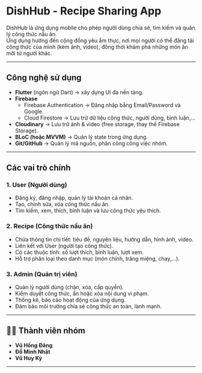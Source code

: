 # DishHub - Recipe Sharing App

DishHub là ứng dụng mobile cho phép người dùng chia sẻ, tìm kiếm và quản lý công thức nấu ăn.  
Ứng dụng hướng đến cộng đồng yêu ẩm thực, nơi mọi người có thể đăng tải công thức của mình (kèm ảnh, video), đồng thời khám phá những món ăn mới từ người khác.

---

## Công nghệ sử dụng
- **Flutter** (ngôn ngữ Dart) → xây dựng UI đa nền tảng.
- **Firebase**
  - Firebase Authentication → Đăng nhập bằng Email/Password và Google.
  - Cloud Firestore → Lưu trữ dữ liệu công thức, người dùng, bình luận,...
- **Cloudinary** → Lưu trữ ảnh & video (free storage, thay thế Firebase Storage).
- **BLoC (hoặc MVVM)** → Quản lý state trong ứng dụng.
- **Git/GitHub** → Quản lý mã nguồn, phân công công việc nhóm.

---

## Các vai trò chính

### 1. User (Người dùng)
- Đăng ký, đăng nhập, quản lý tài khoản cá nhân.  
- Tạo, chỉnh sửa, xóa công thức nấu ăn.  
- Tìm kiếm, xem, thích, bình luận và lưu công thức yêu thích.  

### 2. Recipe (Công thức nấu ăn)
- Chứa thông tin chi tiết: tiêu đề, nguyên liệu, hướng dẫn, hình ảnh, video.  
- Liên kết với User (người tạo công thức).  
- Có các thuộc tính: số lượt thích, bình luận, lượt xem.  
- Hỗ trợ phân loại theo danh mục (món chính, tráng miệng, chay,...).  

### 3. Admin (Quản trị viên)
- Quản lý người dùng (chặn, xóa, cấp quyền).  
- Kiểm duyệt công thức, ẩn hoặc xóa nội dung vi phạm.  
- Thống kê, báo cáo hoạt động của ứng dụng.  
- Đảm bảo môi trường chia sẻ công thức an toàn, lành mạnh.  

---

## 👨‍💻 Thành viên nhóm
- **Vũ Hồng Đăng**  
- **Đỗ Minh Nhật**  
- **Vũ Huy Kỳ**

---

